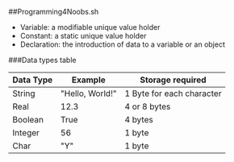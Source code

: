 ##Programming4Noobs.sh

* Variable: a modifiable unique value holder
* Constant: a static unique value holder
* Declaration: the introduction of data to a variable or an object

###Data types table

| **Data Type** | **Example** | **Storage required** |
|---------------|-----------------|---------------------------|
| String | "Hello, World!" | 1 Byte for each character |
| Real | 12.3 | 4 or 8 bytes |
| Boolean | True | 4 bytes |
| Integer | 56 | 1 byte |
| Char | "Y" | 1 byte |

